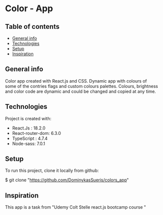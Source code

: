 # Color - App

## Table of contents
* [General info](#general-info)
* [Technologies](#technologies)
* [Setup](#setup)
* [Inspiration](#inspiration)

## General info

 Color app created with React.js and CSS. Dynamic app with colours of some of the contries flags and custom colours palettes. Colours, brightness and color code are dynamic and could be changed and copied at any time.    

## Technologies
Project is created with:
* React.Js : 18.2.0
* React-router-dom: 6.3.0
* TypeScript : 4.7.4
* Node-sass: 7.0.1

## Setup
To run this project, clone it locally from github:

$ git clone "https://github.com/DominykasSueris/colors_app"

## Inspiration 
This app is a task from "Udemy Colt Stelle react.js bootcamp course "
